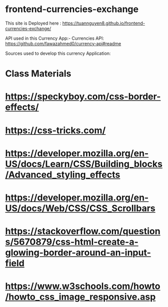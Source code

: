 # frontend-currencies-exchange
This site is Deployed here :
https://tuannguyen8.github.io/frontend-currencies-exchange/



API used in this Currency App:- 
Currencies  API: https://github.com/fawazahmed0/currency-api#readme

Sources used to develop this currency Application:
# Class Materials
# https://speckyboy.com/css-border-effects/
# https://css-tricks.com/

# https://developer.mozilla.org/en-US/docs/Learn/CSS/Building_blocks/Advanced_styling_effects
# https://developer.mozilla.org/en-US/docs/Web/CSS/CSS_Scrollbars
# https://stackoverflow.com/questions/5670879/css-html-create-a-glowing-border-around-an-input-field
# https://www.w3schools.com/howto/howto_css_image_responsive.asp
